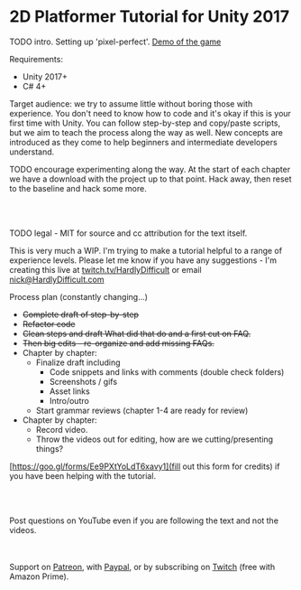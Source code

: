 # 2D Platformer Tutorial for Unity 2017

TODO intro. Setting up 'pixel-perfect'.
[Demo of the game](https://hardlydifficult.com/Kong/index.html)

Requirements:
 - Unity 2017+
 - C# 4+

Target audience: we try to assume little without boring those with experience.  You don't need to know how to code and it's okay if this is your first time with Unity.  You can follow step-by-step and copy/paste scripts, but we aim to teach the process along the way as well.  New concepts are introduced as they come to help beginners and intermediate developers understand.  

TODO encourage experimenting along the way.  At the start of each chapter we have a download with the project up to that point.  Hack away, then reset to the baseline and hack some more.

<br><br>

TODO legal - MIT for source and cc attribution for the text itself.

This is very much a WIP.  I'm trying to make a tutorial helpful to a range of experience levels.  Please let me know if you have any suggestions - I'm creating this live at [twitch.tv/HardlyDifficult](https://twitch.tv/HardlyDifficult) or email nick@HardlyDifficult.com


Process plan (constantly changing...)

 - ~~Complete draft of step-by-step~~
 - ~~Refactor code~~
 - ~~Clean steps and draft What did that do and a first cut on FAQ.~~
 - ~~Then big edits - re-organize and add missing FAQs.~~
 - Chapter by chapter:
   - Finalize draft including
      - Code snippets and links with comments (double check folders)
      - Screenshots / gifs
      - Asset links
      - Intro/outro
   - Start grammar reviews (chapter 1-4 are ready for review)
 - Chapter by chapter:
   - Record video.
   - Throw the videos out for editing, how are we cutting/presenting things?



[https://goo.gl/forms/Ee9PXtYoLdT6xavy1](fill out this form for credits) if you have been helping with the tutorial.

<br><br>

Post questions on YouTube even if you are following the text and not the videos.  



<br><br>
Support on [Patreon](https://www.patreon.com/HardlyDifficult), with [Paypal](https://u.muxy.io/tip/HardlyDifficult), or by subscribing on [Twitch](https://www.twitch.tv/HardlyDifficult) (free with Amazon Prime).